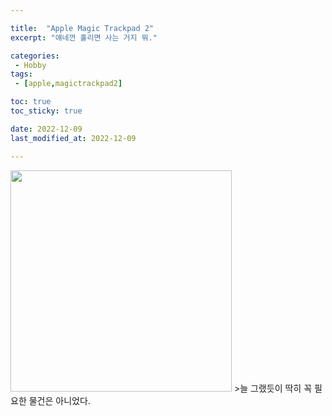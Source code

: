```yaml
---

title:  "Apple Magic Trackpad 2"
excerpt: "얘네껀 홀리면 사는 거지 뭐."

categories:
 - Hobby
tags:
 - [apple,magictrackpad2]

toc: true
toc_sticky: true

date: 2022-12-09
last_modified_at: 2022-12-09

---
```

<img src="" title="" alt="" width="354">  
>늘 그랬듯이 딱히 꼭 필요한 물건은 아니었다.

### 


###